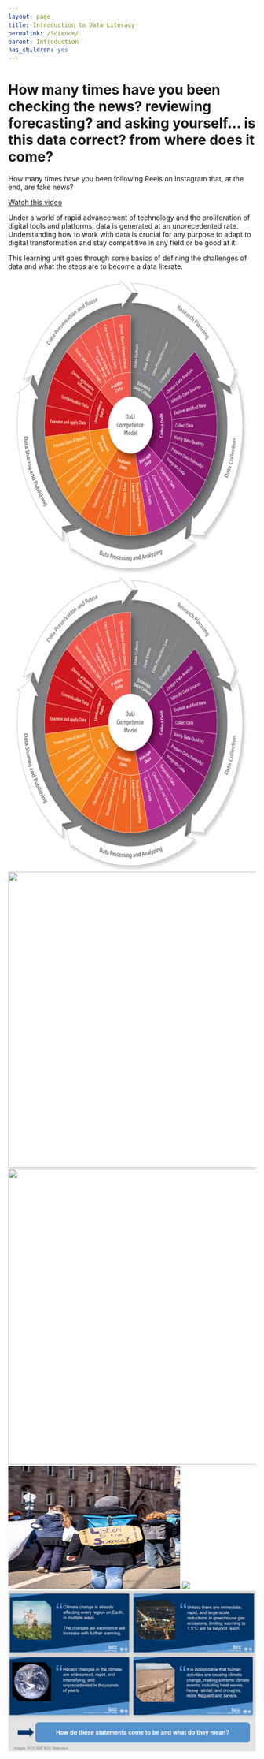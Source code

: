 ```yaml
---
layout: page
title: Introduction to Data Literacy
permalink: /Science/
parent: Introduction
has_children: yes
---
```


# How many times have you been checking the news? reviewing forecasting? and asking yourself... is this data correct? from where does it come?

How many times have you been following Reels on Instagram that, at the end, are fake news?

[Watch this video](https://www.youtube.com/watch?v=8ovyQZ_Z8Xs)

Under a world of rapid advancement of technology and the proliferation of digital tools and platforms, data is generated at an unprecedented rate. Understanding how to work with data is crucial for any purpose to adapt to digital transformation and stay competitive in any field or be good at it.

This learning unit goes through some basics of defining the challenges of data and what the steps are to become a data literate.

<img src="_site/assets/images/DaLi_wheel.png" width="600" height="600"> 
<img src="./_site/assets/images/DaLi_wheel.png" width="600" height="600"> 
<img src="datklim/_site/assets/images/DaLi_wheel.png" width="600" height="600"> 
<img src="assets/images/DaLi_wheel.png" width="600" height="600"> 


<img src="https://github.com/itt-koeln/datklim/blob/main/images/mika-baumeister-UHVndV0rsqw-unsplash.jpg" width="350" height="250">

<img src="https://www.koeln.de/files/images/th_koeln_565.jpg">
<img src="IPCC_Slides.PNG">

